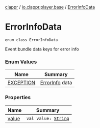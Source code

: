 [clappr](../../index.md) / [io.clappr.player.base](../index.md) / [ErrorInfoData](./index.md)

# ErrorInfoData

`enum class ErrorInfoData`

Event bundle data keys for error info

### Enum Values

| Name | Summary |
|---|---|
| [EXCEPTION](-e-x-c-e-p-t-i-o-n.md) | [ErrorInfo](../-error-info/index.md) data |

### Properties

| Name | Summary |
|---|---|
| [value](value.md) | `val value: `[`String`](https://kotlinlang.org/api/latest/jvm/stdlib/kotlin/-string/index.html) |
